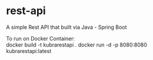 # rest-api
A simple Rest API that built via Java - Spring Boot

To run on Docker Container: \
docker build -t kubrarestapi .
docker run -d -p 8080:8080 kubrarestapi:latest
